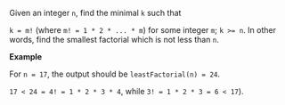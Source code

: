Given an integer `n`, find the minimal `k` such that

`k = m!` (where `m! = 1 * 2 * ... * m`) for some integer `m`;
`k >= n`.
In other words, find the smallest factorial which is not less than `n`.

__Example__

For `n = 17`, the output should be
`leastFactorial(n) = 24`.

`17 < 24 = 4! = 1 * 2 * 3 * 4`, while `3! = 1 * 2 * 3 = 6 < 17`).